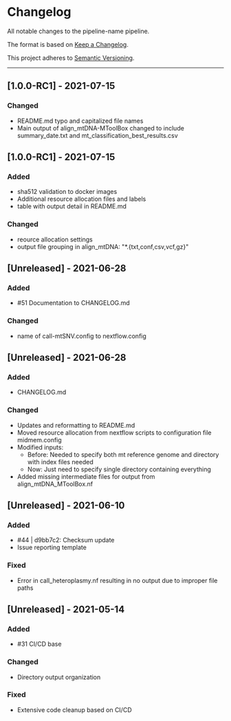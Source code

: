 # Changelog
All notable changes to the pipeline-name pipeline.

The format is based on [Keep a Changelog](https://keepachangelog.com/en/1.0.0/).

This project adheres to [Semantic Versioning](https://semver.org/spec/v2.0.0.html).

---
## [1.0.0-RC1] - 2021-07-15
### Changed
- README.md typo and capitalized file names
- Main output of align_mtDNA-MToolBox changed to include summary_date.txt and mt_classification_best_results.csv

## [1.0.0-RC1] - 2021-07-15
### Added
- sha512 validation to docker images
- Additional resource allocation files and labels
- table with output detail in README.md

### Changed
- reource allocation settings
- output file grouping in align_mtDNA: "*.{txt,conf,csv,vcf,gz}"

## [Unreleased] - 2021-06-28
### Added
- #51 Documentation to CHANGELOG.md

### Changed
- name of call-mtSNV.config to nextflow.config


## [Unreleased] - 2021-06-28
### Added
- CHANGELOG.md

### Changed
- Updates and reformatting to README.md 
- Moved resource allocation from nextflow scripts to configuration file midmem.config
- Modified inputs:
    - Before: Needed to specify both mt reference genome and directory with index files needed
    - Now: Just need to specify single directory containing everything
- Added missing intermediate files for output from align_mtDNA_MToolBox.nf

## [Unreleased] - 2021-06-10
### Added
- #44 | d9bb7c2: Checksum update
- Issue reporting template 

### Fixed
- Error in call_heteroplasmy.nf resulting in no output due to improper file paths


## [Unreleased] - 2021-05-14
### Added
- #31 CI/CD base

### Changed
- Directory output organization

### Fixed
- Extensive code cleanup based on CI/CD